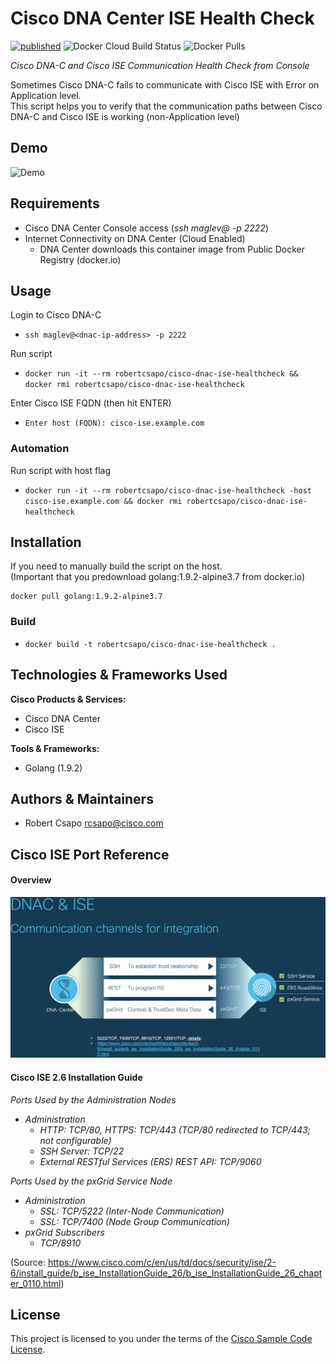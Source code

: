 # Cisco DNA Center ISE Health Check
[![published](https://static.production.devnetcloud.com/codeexchange/assets/images/devnet-published.svg)](https://developer.cisco.com/codeexchange/github/repo/robertcsapo/cisco-dnac-ise-healthcheck)
![Docker Cloud Build Status](https://img.shields.io/docker/cloud/build/robertcsapo/cisco-dnac-ise-healthcheck)
![Docker Pulls](https://img.shields.io/docker/pulls/robertcsapo/cisco-dnac-ise-healthcheck)

*Cisco DNA-C and Cisco ISE Communication Health Check from Console*

Sometimes Cisco DNA-C fails to communicate with Cisco ISE with Error on Application level.  
This script helps you to verify that the communication paths between Cisco DNA-C and Cisco ISE is working (non-Application level)

## Demo

![Demo](./demo.gif)

## Requirements

* Cisco DNA Center Console access (_ssh maglev@<dnac-ip-address> -p 2222_)
* Internet Connectivity on DNA Center (Cloud Enabled)
  - DNA Center downloads this container image from Public Docker Registry (docker.io)

## Usage

Login to Cisco DNA-C
* ```ssh maglev@<dnac-ip-address> -p 2222```

Run script
* ```docker run -it --rm robertcsapo/cisco-dnac-ise-healthcheck && docker rmi robertcsapo/cisco-dnac-ise-healthcheck```

Enter Cisco ISE FQDN (then hit ENTER)
* ```Enter host (FQDN): cisco-ise.example.com```

### Automation

Run script with host flag
* ```docker run -it --rm robertcsapo/cisco-dnac-ise-healthcheck -host cisco-ise.example.com && docker rmi robertcsapo/cisco-dnac-ise-healthcheck```

## Installation

If you need to manually build the script on the host.  
(Important that you predownload golang:1.9.2-alpine3.7 from docker.io)  
```
docker pull golang:1.9.2-alpine3.7
```

### Build
* ```docker build -t robertcsapo/cisco-dnac-ise-healthcheck .```

## Technologies & Frameworks Used

**Cisco Products & Services:**

- Cisco DNA Center
- Cisco ISE

**Tools & Frameworks:**

- Golang (1.9.2)


## Authors & Maintainers

- Robert Csapo <rcsapo@cisco.com>

## Cisco ISE Port Reference
#### Overview
![](./cisco-dnac-ise-communication.png)
#### Cisco ISE 2.6 Installation Guide

_Ports Used by the Administration Nodes_
* _Administration_
  * _HTTP: TCP/80, HTTPS: TCP/443 (TCP/80 redirected to TCP/443; not configurable)_
  * _SSH Server: TCP/22_
  * _External RESTful Services (ERS) REST API: TCP/9060_

_Ports Used by the pxGrid Service Node_

* _Administration_
  * _SSL: TCP/5222 (Inter-Node Communication)_
  * _SSL: TCP/7400 (Node Group Communication)_
* _pxGrid Subscribers_
  * _TCP/8910_

(Source: https://www.cisco.com/c/en/us/td/docs/security/ise/2-6/install_guide/b_ise_InstallationGuide_26/b_ise_InstallationGuide_26_chapter_0110.html)

## License

This project is licensed to you under the terms of the [Cisco Sample
Code License](./LICENSE).
